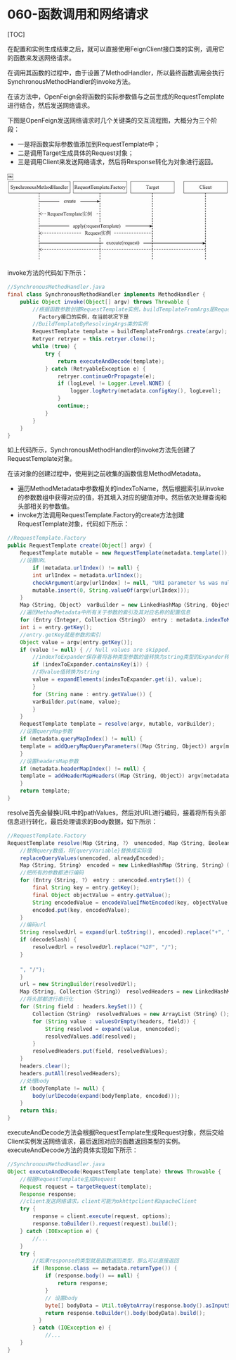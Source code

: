 # 060-函数调用和网络请求

[TOC]

在配置和实例生成结束之后，就可以直接使用FeignClient接口类的实例，调用它的函数来发送网络请求。

在调用其函数的过程中，由于设置了MethodHandler，所以最终函数调用会执行SynchronousMethodHandler的invoke方法。

在该方法中，OpenFeign会将函数的实际参数值与之前生成的RequestTemplate进行结合，然后发送网络请求。

下图是OpenFeign发送网络请求时几个关键类的交互流程图，大概分为三个阶段：

- 一是将函数实际参数值添加到RequestTemplate中；
- 二是调用Target生成具体的Request对象；
- 三是调用Client来发送网络请求，然后将Response转化为对象进行返回。

￼![image-20201011142718257](../../../../assets/image-20201011142718257.png)

invoke方法的代码如下所示：

```java
//SynchronousMethodHandler.java
final class SynchronousMethodHandler implements MethodHandler {
    public Object invoke(Object[] argv) throws Throwable {
        //根据函数参数创建RequestTemplate实例，buildTemplateFromArgs是RequestTemplate.
          Factory接口的实例，在当前状况下是
        //BuildTemplateByResolvingArgs类的实例
        RequestTemplate template = buildTemplateFromArgs.create(argv);
        Retryer retryer = this.retryer.clone();
        while (true) {
            try {
                return executeAndDecode(template);
            } catch (RetryableException e) {
                retryer.continueOrPropagate(e);
                if (logLevel != Logger.Level.NONE) {
                    logger.logRetry(metadata.configKey(), logLevel);
                }
                continue;;
            }
        }
    }
}
```

如上代码所示，SynchronousMethodHandler的invoke方法先创建了RequestTemplate对象。

在该对象的创建过程中，使用到之前收集的函数信息MethodMetadata。

- 遍历MethodMetadata中参数相关的indexToName，然后根据索引从invoke的参数数组中获得对应的值，将其填入对应的键值对中。然后依次处理查询和头部相关的参数值。
- invoke方法调用RequestTemplate.Factory的create方法创建RequestTemplate对象，代码如下所示：

```java
//RequestTemplate.Factory
public RequestTemplate create(Object[] argv) {
    RequestTemplate mutable = new RequestTemplate(metadata.template());
    //设置URL
        if (metadata.urlIndex() != null) {
        int urlIndex = metadata.urlIndex();
        checkArgument(argv[urlIndex] != null, "URI parameter %s was null", urlIndex);
        mutable.insert(0, String.valueOf(argv[urlIndex]));
    }
    Map〈String, Object〉 varBuilder = new LinkedHashMap〈String, Object〉();
    //遍历MethodMetadata中所有关于参数的索引及其对应名称的配置信息
    for (Entry〈Integer, Collection〈String〉〉 entry : metadata.indexToName().entrySet()) {
    int i = entry.getKey();
    //entry.getKey就是参数的索引
    Object value = argv[entry.getKey()];
    if (value != null) { // Null values are skipped.
        //indexToExpander保存着将各种类型参数的值转换为string类型的Expander转换器
        if (indexToExpander.containsKey(i)) {
        //将value值转换为string
        value = expandElements(indexToExpander.get(i), value);
        }
        for (String name : entry.getValue()) {
        varBuilder.put(name, value);
        }
    }
    RequestTemplate template = resolve(argv, mutable, varBuilder);
    //设置queryMap参数
    if (metadata.queryMapIndex() != null) {
    template = addQueryMapQueryParameters((Map〈String, Object〉) argv[metadata.queryMapIndex()], template);
    }
    //设置headersMap参数
    if (metadata.headerMapIndex() != null) {
    template = addHeaderMapHeaders((Map〈String, Object〉) argv[metadata.headerMapIndex()], template);
    }
    return template;
}
```

resolve首先会替换URL中的pathValues，然后对URL进行编码，接着将所有头部信息进行转化，最后处理请求的Body数据，如下所示：

```java
//RequestTemplate.Factory
RequestTemplate resolve(Map〈String, ?〉 unencoded, Map〈String, Boolean〉 alreadyEncoded) {
    //替换query数值，将{queryVariable}替换成实际值
    replaceQueryValues(unencoded, alreadyEncoded);
    Map〈String, String〉 encoded = new LinkedHashMap〈String, String〉();
    //把所有的参数都进行编码
    for (Entry〈String, ?〉 entry : unencoded.entrySet()) {
        final String key = entry.getKey();
        final Object objectValue = entry.getValue();
        String encodedValue = encodeValueIfNotEncoded(key, objectValue, alreadyEncoded);
        encoded.put(key, encodedValue);
    }
    //编码url
    String resolvedUrl = expand(url.toString(), encoded).replace("+", "%20");
    if (decodeSlash) {
        resolvedUrl = resolvedUrl.replace("%2F", "/");
    }
    
    ", "/");
    }
    url = new StringBuilder(resolvedUrl);
    Map〈String, Collection〈String〉〉 resolvedHeaders = new LinkedHashMap〈String, Collection〈String〉〉();
    //将头部都进行串行化
    for (String field : headers.keySet()) {
        Collection〈String〉 resolvedValues = new ArrayList〈String〉();
        for (String value : valuesOrEmpty(headers, field)) {
            String resolved = expand(value, unencoded);
            resolvedValues.add(resolved);
        }
        resolvedHeaders.put(field, resolvedValues);
    }
    headers.clear();
    headers.putAll(resolvedHeaders);
    //处理body
    if (bodyTemplate != null) {
        body(urlDecode(expand(bodyTemplate, encoded)));
    }
    return this;
}
```

executeAndDecode方法会根据RequestTemplate生成Request对象，然后交给Client实例发送网络请求，最后返回对应的函数返回类型的实例。executeAndDecode方法的具体实现如下所示：

```java
//SynchronousMethodHandler.java
Object executeAndDecode(RequestTemplate template) throws Throwable {
    //根据RequestTemplate生成Request
    Request request = targetRequest(template);
    Response response;
    //client发送网络请求，client可能为okhttpclient和apacheClient
    try {
        response = client.execute(request, options);
        response.toBuilder().request(request).build();
    } catch (IOException e) {
        //...
    }
    try {
        //如果response的类型就是函数返回类型，那么可以直接返回
        if (Response.class == metadata.returnType()) {
            if (response.body() == null) {
                return response;
            }
            // 设置body
            byte[] bodyData = Util.toByteArray(response.body().asInputStream());
            return response.toBuilder().body(bodyData).build();
          }
        } catch (IOException e) {
            //...
    }
}
```

